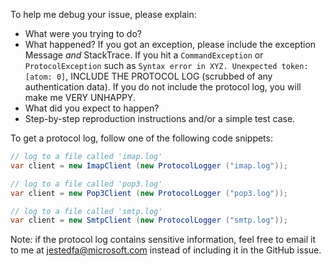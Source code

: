 To help me debug your issue, please explain:
- What were you trying to do?
- What happened? If you got an exception, please include the exception Message *and* StackTrace. If you hit a `CommandException` or `ProtocolException` such as `Syntax error in XYZ. Unexpected token: [atom: 0]`, INCLUDE THE PROTOCOL LOG (scrubbed of any authentication data). If you do not include the protocol log, you will make me VERY UNHAPPY.
- What did you expect to happen?
- Step-by-step reproduction instructions and/or a simple test case.

To get a protocol log, follow one of the following code snippets:

```csharp
// log to a file called 'imap.log'
var client = new ImapClient (new ProtocolLogger ("imap.log"));
```

```csharp
// log to a file called 'pop3.log'
var client = new Pop3Client (new ProtocolLogger ("pop3.log"));
```

```csharp
// log to a file called 'smtp.log'
var client = new SmtpClient (new ProtocolLogger ("smtp.log"));
```

Note: if the protocol log contains sensitive information, feel free to email it to me at
jestedfa@microsoft.com instead of including it in the GitHub issue.
